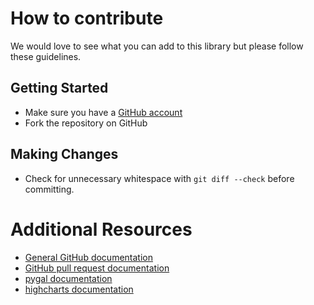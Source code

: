 # How to contribute

We would love to see what you can add to this library but please follow these
guidelines.

## Getting Started

* Make sure you have a [GitHub account](https://github.com/signup/free)
* Fork the repository on GitHub

## Making Changes

* Check for unnecessary whitespace with `git diff --check` before committing.

# Additional Resources

* [General GitHub documentation](http://help.github.com/)
* [GitHub pull request documentation](http://help.github.com/send-pull-requests/)
* [pygal documentation](http://pygal.org/documentation/)
* [highcharts documentation](http://api.highcharts.com/highcharts)